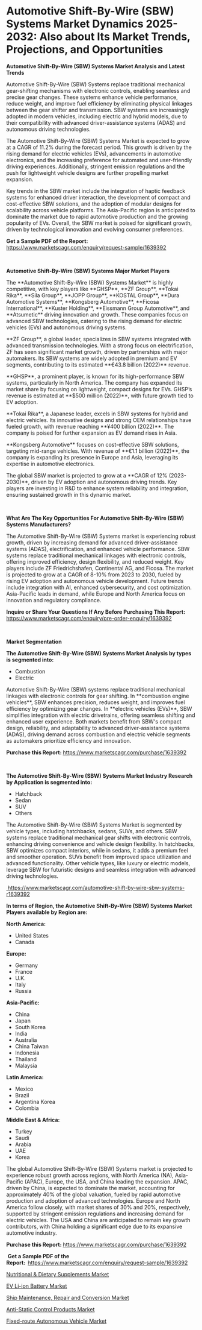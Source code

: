 <p><h1>Automotive Shift-By-Wire (SBW) Systems Market Dynamics 2025-2032: Also about Its Market Trends, Projections, and Opportunities</h1></p><p><strong>Automotive Shift-By-Wire (SBW) Systems Market Analysis and Latest Trends</strong></p>
<p><p>Automotive Shift-By-Wire (SBW) Systems replace traditional mechanical gear-shifting mechanisms with electronic controls, enabling seamless and precise gear changes. These systems enhance vehicle performance, reduce weight, and improve fuel efficiency by eliminating physical linkages between the gear shifter and transmission. SBW systems are increasingly adopted in modern vehicles, including electric and hybrid models, due to their compatibility with advanced driver-assistance systems (ADAS) and autonomous driving technologies.</p><p>The Automotive Shift-By-Wire (SBW) Systems Market is expected to grow at a CAGR of 11.2% during the forecast period. This growth is driven by the rising demand for electric vehicles (EVs), advancements in automotive electronics, and the increasing preference for automated and user-friendly driving experiences. Additionally, stringent emission regulations and the push for lightweight vehicle designs are further propelling market expansion.</p><p>Key trends in the SBW market include the integration of haptic feedback systems for enhanced driver interaction, the development of compact and cost-effective SBW solutions, and the adoption of modular designs for scalability across vehicle platforms. The Asia-Pacific region is anticipated to dominate the market due to rapid automotive production and the growing popularity of EVs. Overall, the SBW market is poised for significant growth, driven by technological innovation and evolving consumer preferences.</p></p>
<p><strong>Get a Sample PDF of the Report:&nbsp;</strong> <a href="https://www.marketscagr.com/enquiry/request-sample/1639392?utm_campaign=1901&utm_medium=2&utm_source=Github&utm_content=ia&utm_term=23012025&utm_id=automotive-shift-by-wire-sbw-systems">https://www.marketscagr.com/enquiry/request-sample/1639392</a></p>
<p>&nbsp;</p>
<p><strong>Automotive Shift-By-Wire (SBW) Systems Major Market Players</strong></p>
<p><p>The **Automotive Shift-By-Wire (SBW) Systems Market** is highly competitive, with key players like **GHSP**, **ZF Group**, **Tokai Rika**, **Sila Group**, **JOPP Group**, **KOSTAL Group**, **Dura Automotive Systems**, **Kongsberg Automotive**, **Ficosa International**, **Kuster Holding**, **Eissmann Group Automotive**, and **Atsumetic** driving innovation and growth. These companies focus on advanced SBW technologies, catering to the rising demand for electric vehicles (EVs) and autonomous driving systems.</p><p>**ZF Group**, a global leader, specializes in SBW systems integrated with advanced transmission technologies. With a strong focus on electrification, ZF has seen significant market growth, driven by partnerships with major automakers. Its SBW systems are widely adopted in premium and EV segments, contributing to its estimated **€43.8 billion (2022)** revenue.</p><p>**GHSP**, a prominent player, is known for its high-performance SBW systems, particularly in North America. The company has expanded its market share by focusing on lightweight, compact designs for EVs. GHSP’s revenue is estimated at **$500 million (2022)**, with future growth tied to EV adoption.</p><p>**Tokai Rika**, a Japanese leader, excels in SBW systems for hybrid and electric vehicles. Its innovative designs and strong OEM relationships have fueled growth, with revenue reaching **¥400 billion (2022)**. The company is poised for further expansion as EV demand rises in Asia.</p><p>**Kongsberg Automotive** focuses on cost-effective SBW solutions, targeting mid-range vehicles. With revenue of **€1.1 billion (2022)**, the company is expanding its presence in Europe and Asia, leveraging its expertise in automotive electronics.</p><p>The global SBW market is projected to grow at a **CAGR of 12% (2023-2030)**, driven by EV adoption and autonomous driving trends. Key players are investing in R&D to enhance system reliability and integration, ensuring sustained growth in this dynamic market.</p></p>
<p>&nbsp;</p>
<p><strong>What Are The Key Opportunities For Automotive Shift-By-Wire (SBW) Systems Manufacturers?</strong></p>
<p><p>The Automotive Shift-By-Wire (SBW) Systems market is experiencing robust growth, driven by increasing demand for advanced driver-assistance systems (ADAS), electrification, and enhanced vehicle performance. SBW systems replace traditional mechanical linkages with electronic controls, offering improved efficiency, design flexibility, and reduced weight. Key players include ZF Friedrichshafen, Continental AG, and Ficosa. The market is projected to grow at a CAGR of 8-10% from 2023 to 2030, fueled by rising EV adoption and autonomous vehicle development. Future trends include integration with AI, enhanced cybersecurity, and cost optimization. Asia-Pacific leads in demand, while Europe and North America focus on innovation and regulatory compliance.</p></p>
<p><strong>Inquire or Share Your Questions If Any Before Purchasing This Report:</strong> <a href="https://www.marketscagr.com/enquiry/pre-order-enquiry/1639392?utm_campaign=1901&utm_medium=2&utm_source=Github&utm_content=ia&utm_term=23012025&utm_id=automotive-shift-by-wire-sbw-systems">https://www.marketscagr.com/enquiry/pre-order-enquiry/1639392</a></p>
<p>&nbsp;</p>
<p><strong>Market Segmentation</strong></p>
<p><strong>The Automotive Shift-By-Wire (SBW) Systems Market Analysis by types is segmented into:</strong></p>
<p><ul><li>Combustion</li><li>Electric</li></ul></p>
<p><p>Automotive Shift-By-Wire (SBW) systems replace traditional mechanical linkages with electronic controls for gear shifting. In **combustion engine vehicles**, SBW enhances precision, reduces weight, and improves fuel efficiency by optimizing gear changes. In **electric vehicles (EVs)**, SBW simplifies integration with electric drivetrains, offering seamless shifting and enhanced user experience. Both markets benefit from SBW's compact design, reliability, and adaptability to advanced driver-assistance systems (ADAS), driving demand across combustion and electric vehicle segments as automakers prioritize efficiency and innovation.</p></p>
<p><strong>Purchase this Report:&nbsp;</strong><a href="https://www.marketscagr.com/purchase/1639392?utm_campaign=1901&utm_medium=2&utm_source=Github&utm_content=ia&utm_term=23012025&utm_id=automotive-shift-by-wire-sbw-systems">https://www.marketscagr.com/purchase/1639392</a></p>
<p>&nbsp;</p>
<p><strong>The Automotive Shift-By-Wire (SBW) Systems Market Industry Research by Application is segmented into:</strong></p>
<p><ul><li>Hatchback</li><li>Sedan</li><li>SUV</li><li>Others</li></ul></p>
<p><p>The Automotive Shift-By-Wire (SBW) Systems Market is segmented by vehicle types, including hatchbacks, sedans, SUVs, and others. SBW systems replace traditional mechanical gear shifts with electronic controls, enhancing driving convenience and vehicle design flexibility. In hatchbacks, SBW optimizes compact interiors, while in sedans, it adds a premium feel and smoother operation. SUVs benefit from improved space utilization and advanced functionality. Other vehicle types, like luxury or electric models, leverage SBW for futuristic designs and seamless integration with advanced driving technologies.</p></p>
<p><a href="https://www.marketscagr.com/automotive-shift-by-wire-sbw-systems-r1639392?utm_campaign=1901&utm_medium=2&utm_source=Github&utm_content=ia&utm_term=23012025&utm_id=automotive-shift-by-wire-sbw-systems">&nbsp;https://www.marketscagr.com/automotive-shift-by-wire-sbw-systems-r1639392</a></p>
<p><strong>In terms of Region, the Automotive Shift-By-Wire (SBW) Systems Market Players available by Region are:</strong></p>
<p>
    <p> <strong> North America: </strong>
        <ul>
            <li>United States</li>
            <li>Canada</li>
        </ul>
        </p> 
    <p> <strong> Europe: </strong>
        <ul>
            <li>Germany</li>
            <li>France</li>
            <li>U.K.</li>
            <li>Italy</li>
            <li>Russia</li>
        </ul>
        </p> 
    <p> <strong> Asia-Pacific: </strong>
        <ul>
            <li>China</li>
            <li>Japan</li>
            <li>South Korea</li>
            <li>India</li>
            <li>Australia</li>
            <li>China Taiwan</li>
            <li>Indonesia</li>
            <li>Thailand</li>
            <li>Malaysia</li>
        </ul>
        </p> 
    <p> <strong> Latin America: </strong>
        <ul>
            <li>Mexico</li>
            <li>Brazil</li>
            <li>Argentina Korea</li>
            <li>Colombia</li>
        </ul>
        </p> 
    <p> <strong> Middle East & Africa: </strong>
        <ul>
            <li>Turkey</li>
            <li>Saudi</li>
            <li>Arabia</li>
            <li>UAE</li>
            <li>Korea</li>
        </ul>
    </p>
    </p>
<p><p>The global Automotive Shift-By-Wire (SBW) Systems market is projected to experience robust growth across regions, with North America (NA), Asia-Pacific (APAC), Europe, the USA, and China leading the expansion. APAC, driven by China, is expected to dominate the market, accounting for approximately 40% of the global valuation, fueled by rapid automotive production and adoption of advanced technologies. Europe and North America follow closely, with market shares of 30% and 20%, respectively, supported by stringent emission regulations and increasing demand for electric vehicles. The USA and China are anticipated to remain key growth contributors, with China holding a significant edge due to its expansive automotive industry.</p></p>
<p><strong>Purchase this Report: </strong><a href="https://www.marketscagr.com/purchase/1639392?utm_campaign=1901&utm_medium=2&utm_source=Github&utm_content=ia&utm_term=23012025&utm_id=automotive-shift-by-wire-sbw-systems">https://www.marketscagr.com/purchase/1639392</a></p>
<p>&nbsp;<strong>Get a Sample PDF of the Report:&nbsp;&nbsp;</strong><a href="https://www.marketscagr.com/enquiry/request-sample/1639392?utm_campaign=1901&utm_medium=2&utm_source=Github&utm_content=ia&utm_term=23012025&utm_id=automotive-shift-by-wire-sbw-systems">https://www.marketscagr.com/enquiry/request-sample/1639392</a></p>
<p><strong></strong></p>
<p><p><a href="https://www.linkedin.com/pulse/future-trends-global-nutritional-dietary-supplements-qzznc?utm_campaign=1901&utm_medium=2&utm_source=Github&utm_content=ia&utm_term=23012025&utm_id=automotive-shift-by-wire-sbw-systems">Nutritional & Dietary Supplements Market</a></p><p><a href="https://www.linkedin.com/pulse/future-trends-ev-li-ion-battery-market-2025-2032-size-projected-nvdwc?utm_campaign=1901&utm_medium=2&utm_source=Github&utm_content=ia&utm_term=23012025&utm_id=automotive-shift-by-wire-sbw-systems">EV Li-ion Battery Market</a></p><p><a href="https://github.com/AKSHATREPORTPRIME/Market-Research-Report-List-6/blob/main/ship-maintenance-repair-and-conversion-market.md?utm_campaign=1901&utm_medium=2&utm_source=Github&utm_content=ia&utm_term=23012025&utm_id=automotive-shift-by-wire-sbw-systems">Ship Maintenance, Repair and Conversion Market</a></p><p><a href="https://www.linkedin.com/pulse/how-129-growth-anti-static-control-products-market-shaped-major-n7xre?utm_campaign=1901&utm_medium=2&utm_source=Github&utm_content=ia&utm_term=23012025&utm_id=automotive-shift-by-wire-sbw-systems">Anti-Static Control Products Market</a></p><p><a href="https://www.linkedin.com/pulse/thorough-analysis-fixed-route-autonomous-vehicle-market-xpcxf?utm_campaign=1901&utm_medium=2&utm_source=Github&utm_content=ia&utm_term=23012025&utm_id=automotive-shift-by-wire-sbw-systems">Fixed-route Autonomous Vehicle Market</a></p></p>
